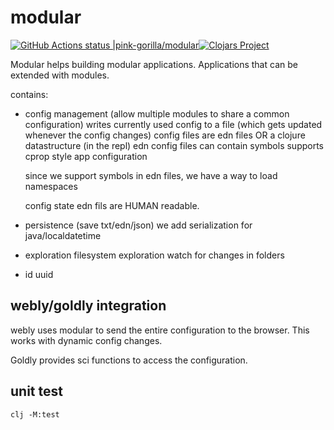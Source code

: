 # modular
[![GitHub Actions status |pink-gorilla/modular](https://github.com/pink-gorilla/modular/workflows/CI/badge.svg)](https://github.com/pink-gorilla/modular/actions?workflow=CI)[![Clojars Project](https://img.shields.io/clojars/v/org.pinkgorilla/modular.svg)](https://clojars.org/org.pinkgorilla/modular)


Modular helps building modular applications.
Applications that can be extended with modules.

contains:

- config management (allow multiple modules to share a common configuration)
  writes currently used config to a file (which gets updated whenever the config changes)
  config files are edn files OR a clojure datastructure (in the repl)
  edn config files can contain symbols
  supports cprop style app configuration

  since we support symbols in edn files, we have a way to load namespaces

  config state edn fils are HUMAN readable.
  
- persistence (save txt/edn/json) 
  we add serialization for java/localdatetime 

- exploration
  filesystem exploration
  watch for changes in folders

- id
  uuid

## webly/goldly integration

webly uses modular to send the entire configuration to the browser. This works with dynamic config changes.

Goldly provides sci functions to access the configuration.

## unit test  

`clj -M:test`